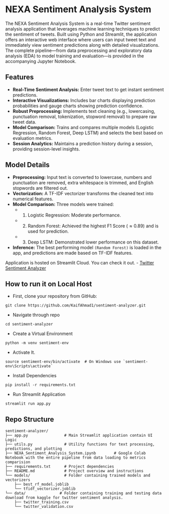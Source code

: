# NEXA Sentiment Analysis System
The NEXA Sentiment Analysis System is a real-time Twitter sentiment analysis application that leverages machine learning techniques to predict the sentiment of tweets. Built using Python and Streamlit, the application offers an interactive web interface where users can input tweet text and immediately view sentiment predictions along with detailed visualizations. The complete pipeline—from data preprocessing and exploratory data analysis (EDA) to model training and evaluation—is provided in the accompanying Jupyter Notebook.

## Features
- **Real-Time Sentiment Analysis:** Enter tweet text to get instant sentiment predictions.
- **Interactive Visualizations:** Includes bar charts displaying prediction probabilities and gauge charts showing prediction confidence.
- **Robust Preprocessing:** Implements text cleaning (e.g., lowercasing, punctuation removal, tokenization, stopword removal) to prepare raw tweet data.
- **Model Comparison:** Trains and compares multiple models (Logistic Regression, Random Forest, Deep LSTM) and selects the best based on evaluation metrics.
- **Session Analytics:** Maintains a prediction history during a session, providing session-level insights.

## Model Details
- **Preprocessing:** Input text is converted to lowercase, numbers and punctuation are removed, extra whitespace is trimmed, and English stopwords are filtered out.
- **Vectorization:** A TF-IDF vectorizer transforms the cleaned text into numerical features.
- **Model Comparison:**  Three models were trained:
   - 1. Logistic Regression: Moderate performance.
   - 2. Random Forest: Achieved the highest F1 Score $(≈ 0.89)$ and is used for prediction.
   - 3. Deep LSTM: Demonstrated lower performance on this dataset.
- **Inference:** The best performing model `(Random Forest)` is loaded in the app, and predictions are made based on TF-IDF features.

Application is hosted on Streamlit Cloud. You can check it out. - [Twitter Sentiment Analyzer](https://twitter-sentiment-analyzer1.streamlit.app/)

## How to run it on Local Host 
- First, clone your repository from GitHub:
```
git clone https://github.com/KaifAhmad1/sentiment-analyzer.git
```
- Navigate through repo
```
cd sentiment-analyzer
```
- Create a Virtual Environment
```
python -m venv sentiment-env
```
- Activate It.
```
source sentiment-env/bin/activate  # On Windows use `sentiment-env\Scripts\activate`
```
-  Install Dependencies
```
pip install -r requirements.txt
```
- Run Streamlit Application
```
streamlit run app.py 
```

## Repo Structure 
```
sentiment-analyzer/
├── app.py                # Main Streamlit application contain UI Logic
├── utils.py              # Utility functions for text processing, predictions, and plotting
├── NEXA_Sentiment_Analysis_System.ipynb        # Google Colab Notebook with the entire pipeline from data loading to metrics comparision
├── requirements.txt      # Project dependencies
├── README.md             # Project overview and instructions
└── models/               # Folder containing trained models and vectorizers
    ├── best_rf_model.joblib
    └── tfidf_vectorizer.joblib
└── data/               # Folder containing training and testing data download from kaggle for twitter sentiment analysis.
    ├── twitter_training.csv
    └── twitter_validation.csv
```
